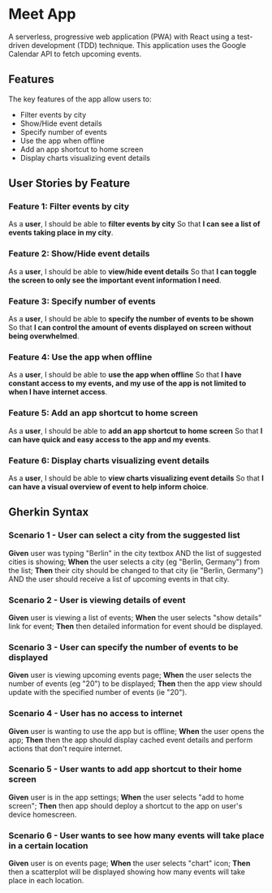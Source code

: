 # Meet App
A serverless, progressive web application (PWA) with React using a test-driven development (TDD) technique. This application uses the Google Calendar API to fetch upcoming events.

## Features
The key features of the app allow users to:
- Filter events by city
- Show/Hide event details
- Specify number of events
- Use the app when offline
- Add an app shortcut to home screen
- Display charts visualizing event details

## User Stories by Feature

### Feature 1: Filter events by city
As a **user**,
I should be able to **filter events by city**
So that **I can see a list of events taking place in my city**.


### Feature 2: Show/Hide event details
As a **user**,
I should be able to **view/hide event details**
So that **I can toggle the screen to only see the important event information I need**.


### Feature 3: Specify number of events
As a **user**,
I should be able to **specify the number of events to be shown**
So that **I can control the amount of events displayed on screen without being overwhelmed**.


### Feature 4: Use the app when offline
As a **user**,
I should be able to **use the app when offline**
So that **I have constant access to my events, and my use of the app is not limited to when I have internet access**.

### Feature 5: Add an app shortcut to home screen
As a **user**,
I should be able to **add an app shortcut to home screen**
So that **I can have quick and easy access to the app and my events**.

### Feature 6: Display charts visualizing event details
As a **user**,
I should be able to **view charts visualizing event details**
So that **I can have a visual overview of event to help inform choice**.

## Gherkin Syntax
### Scenario 1 - User can select a city from the suggested list
**Given** user was typing "Berlin" in the city textbox AND the list of suggested cities is showing;
**When** the user selects a city (eg "Berlin, Germany") from the list;
**Then** their city should be changed to that city (ie "Berlin, Germany") AND the user should receive a list of upcoming events in that city.

### Scenario 2 - User is viewing details of event
**Given** user is viewing a list of events;
**When** the user selects "show details" link for event;
**Then**  then detailed information for event should be displayed.

### Scenario 3 - User can specify the number of events to be displayed
**Given** user is viewing upcoming events page;
**When** the user selects the number of events (eg "20") to be displayed;
**Then**  then the app view should update with the specified number of events (ie "20").

### Scenario 4 - User has no access to internet
**Given** user is wanting to use the app but is offline;
**When** the user opens the app;
**Then**  then the app should display cached event details and perform actions that don't require internet.

### Scenario 5 - User wants to add app shortcut to their home screen
**Given** user is in the app settings;
**When** the user selects "add to home screen";
**Then**  then app should deploy a shortcut to the app on user's device homescreen.

### Scenario 6 - User wants to see how many events will take place in a certain location
**Given** user is on events page;
**When** the user selects "chart" icon;
**Then**  then a scatterplot will be displayed showing how many events will take place in each location.